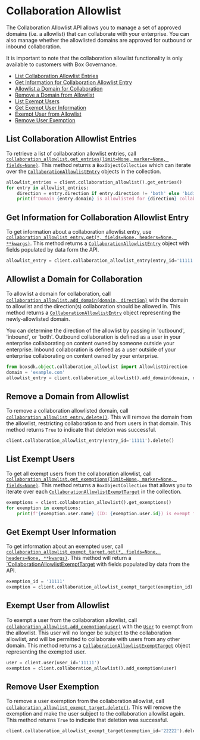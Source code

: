 Collaboration Allowlist
=======================

The Collaboration Allowlist API allows you to manage a set of approved domains (i.e. a allowlist) that can collaborate
with your enterprise. You can also manage whether the allowlisted domains are approved for outbound or inbound
collaboration.

It is important to note that the collaboration allowlist functionality is only available to customers with Box Governance.

<!-- START doctoc generated TOC please keep comment here to allow auto update -->
<!-- DON'T EDIT THIS SECTION, INSTEAD RE-RUN doctoc TO UPDATE -->


- [List Collaboration Allowlist Entries](#list-collaboration-allowlist-entries)
- [Get Information for Collaboration Allowlist Entry](#get-information-for-collaboration-allowlist-entry)
- [Allowlist a Domain for Collaboration](#allowlist-a-domain-for-collaboration)
- [Remove a Domain from Allowlist](#remove-a-domain-from-allowlist)
- [List Exempt Users](#list-exempt-users)
- [Get Exempt User Information](#get-exempt-user-information)
- [Exempt User from Allowlist](#exempt-user-from-allowlist)
- [Remove User Exemption](#remove-user-exemption)

<!-- END doctoc generated TOC please keep comment here to allow auto update -->

List Collaboration Allowlist Entries
------------------------------------

To retrieve a list of collaboration allowlist entries, call
[`collaboration_allowlist.get_entries(limit=None, marker=None, fields=None)`][get_entries].  This method returns a
`BoxObjectCollection` which can iterate over the [`CollaborationAllowlistEntry`][entry_class]
objects in the collection.

<!-- sample get_collaboration_allowlist_entries -->
```python
allowlist_entries = client.collaboration_allowlist().get_entries()
for entry in allowlist_entries:
    direction = entry.direction if entry.direction != 'both' else 'bidirectional'
    print(f'Domain {entry.domain} is allowlisted for {direction} collaboration')
```

[get_entries]: https://box-python-sdk.readthedocs.io/en/latest/boxsdk.object.html#boxsdk.object.collaboration_allowlist.CollaborationAllowlist.get_entries
[entry_class]:  https://box-python-sdk.readthedocs.io/en/latest/boxsdk.object.html#boxsdk.object.collaboration_allowlist_entry.CollaborationAllowlistEntry

Get Information for Collaboration Allowlist Entry
-------------------------------------------------

To get information about a collaboration allowlist entry, use [`collaboration_allowlist_entry.get(*, fields=None, headers=None, **kwargs)`][get].
This method returns a [`CollaborationAllowlistEntry`][entry_class] object with fields populated by data form the API.

<!-- sample get_collaboration_allowlist_entries_id -->
```python
allowlist_entry = client.collaboration_allowlist_entry(entry_id='11111').get()
```

[get]: https://box-python-sdk.readthedocs.io/en/latest/boxsdk.object.html#boxsdk.object.base_object.BaseObject.get

Allowlist a Domain for Collaboration
------------------------------------

To allowlist a domain for collaboration, call [`collaboration_allowlist.add_domain(domain, direction)`][add_domain] with
the domain to allowlist and the direction(s) collaboration should be allowed in.  This method returns a
[`CollaborationAllowlistEntry`][entry_class] object representing the newly-allowlisted domain.

You can determine the direction of the allowlist by passing in 'outbound', 'inbound', or 'both'. Outbound collaboration
is defined as a user in your enterprise collaborating on content owned by someone outside your enterprise. Inbound
collaboration is defined as a user outside of your enterprise collaborating on content owned by your enterprise.

<!-- sample post_collaboration_allowlist_entries -->
```python
from boxsdk.object.collaboration_allowlist import AllowlistDirection
domain = 'example.com'
allowlist_entry = client.collaboration_allowlist().add_domain(domain, direction=AllowlistDirection.INBOUND)
```

[add_domain]:  https://box-python-sdk.readthedocs.io/en/latest/boxsdk.object.html#boxsdk.object.collaboration_allowlist.CollaborationAllowlist.add_domain

Remove a Domain from Allowlist
------------------------------

To remove a collaboration allowlisted domain, call [`collaboration_allowlist_entry.delete()`][delete].  This will remove
the domain from the allowlist, restricting collaboration to and from users in that domain.  This method returns `True`
to indicate that deletion was successful.

<!-- sample delete_collaboration_allowlist_entries_id -->
```python
client.collaboration_allowlist_entry(entry_id='11111').delete()
```

[delete]: https://box-python-sdk.readthedocs.io/en/latest/boxsdk.object.html#boxsdk.object.base_object.BaseObject.delete

List Exempt Users
-----------------

To get all exempt users from the collaboration allowlist, call
[`collaboration_allowlist.get_exemptions(limit=None, marker=None, fields=None)`][get_exemptions].  This method returns
a `BoxObjectCollection` that allows you to iterate over each
[`CollaborationAllowlistExemptTarget`][exemption_class] in the collection.

<!-- sample get_collaboration_allowlist_exempt_targets -->
```python
exemptions = client.collaboration_allowlist().get_exemptions()
for exemption in exemptions:
    print(f'{exemption.user.name} (ID: {exemption.user.id}) is exempt from the collaboration allowlist')
```

[get_exemptions]: https://box-python-sdk.readthedocs.io/en/latest/boxsdk.object.html#boxsdk.object.collaboration_allowlist.CollaborationAllowlist.get_exemptions
[exemption_class]: https://box-python-sdk.readthedocs.io/en/latest/boxsdk.object.html#boxsdk.object.collaboration_allowlist_exempt_target.CollaborationAllowlistExemptTarget

Get Exempt User Information
---------------------------

To get information about an exempted user, call [`collaboration_allowlist_exempt_target.get(*, fields=None, headers=None, **kwargs)`][get].
This method will return a [`CollaborationAllowlistExemptTarget][exemption_class] with fields populated by data from the API.

<!-- sample get_collaboration_allowlist_exempt_targets_id -->
```python
exemption_id = '11111'
exemption = client.collaboration_allowlist_exempt_target(exemption_id).get()
```

Exempt User from Allowlist
--------------------------

To exempt a user from the collaboration allowlist, call [`collaboration_allowlist.add_exemption(user)`][add_exemption]
with the [`User`][user_class] to exempt from the allowlist.  This user will no longer be subject to the collaboration
allowlist, and will be permitted to collaborate with users from any other domain.  This method returns a
[`CollaborationAllowlistExemptTarget`][exemption_class] object representing the exempted user.

<!-- sample post_collaboration_allowlist_exempt_targets -->
```python
user = client.user(user_id='11111')
exemption = client.collaboration_allowlist().add_exemption(user)
```

[add_exemption]: https://box-python-sdk.readthedocs.io/en/latest/boxsdk.object.html#boxsdk.object.collaboration_allowlist.CollaborationAllowlist.add_exemption
[user_class]: https://box-python-sdk.readthedocs.io/en/latest/boxsdk.object.html#boxsdk.object.user.User

Remove User Exemption
---------------------

To remove a user exemption from the collaboration allowlist, call
[`collaboration_allowlist_exempt_target.delete()`][delete].  This will remove the exemption and make the user subject to
the collaboration allowlist again.  This method returns `True` to indicate that deletion was successful.

<!-- sample delete_collaboration_allowlist_exempt_targets_id -->
```python
client.collaboration_allowlist_exempt_target(exemption_id='22222').delete()
```
